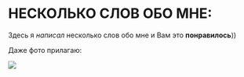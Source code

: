 # НЕСКОЛЬКО СЛОВ ОБО МНЕ:

Здесь я _написал_ несколько слов обо мне и Вам это **понравилось**))

Даже фото прилагаю:

![](https://cs10.pikabu.ru/post_img/2018/02/11/4/1518327214177023185.jpg)
